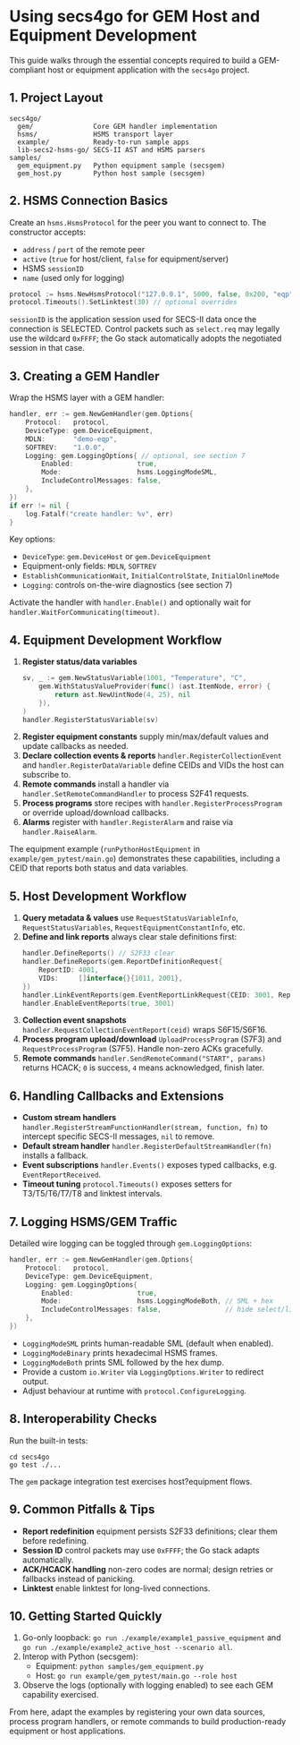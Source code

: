 # Using secs4go for GEM Host and Equipment Development

This guide walks through the essential concepts required to build a GEM-compliant host or equipment application with the `secs4go` project.

## 1. Project Layout

```
secs4go/
  gem/               Core GEM handler implementation
  hsms/              HSMS transport layer
  example/           Ready-to-run sample apps
  lib-secs2-hsms-go/ SECS-II AST and HSMS parsers
samples/
  gem_equipment.py   Python equipment sample (secsgem)
  gem_host.py        Python host sample (secsgem)
```

## 2. HSMS Connection Basics

Create an `hsms.HsmsProtocol` for the peer you want to connect to. The constructor accepts:

- `address` / `port` of the remote peer
- `active` (`true` for host/client, `false` for equipment/server)
- HSMS `sessionID`
- `name` (used only for logging)

```go
protocol := hsms.NewHsmsProtocol("127.0.0.1", 5000, false, 0x200, "eqp")
protocol.Timeouts().SetLinktest(30) // optional overrides
```

`sessionID` is the application session used for SECS-II data once the connection is SELECTED. Control packets such as `select.req` may legally use the wildcard `0xFFFF`; the Go stack automatically adopts the negotiated session in that case.

## 3. Creating a GEM Handler

Wrap the HSMS layer with a GEM handler:

```go
handler, err := gem.NewGemHandler(gem.Options{
    Protocol:   protocol,
    DeviceType: gem.DeviceEquipment,
    MDLN:       "demo-eqp",
    SOFTREV:    "1.0.0",
    Logging: gem.LoggingOptions{ // optional, see section 7
        Enabled:                true,
        Mode:                   hsms.LoggingModeSML,
        IncludeControlMessages: false,
    },
})
if err != nil {
    log.Fatalf("create handler: %v", err)
}
```

Key options:

- `DeviceType`: `gem.DeviceHost` or `gem.DeviceEquipment`
- Equipment-only fields: `MDLN`, `SOFTREV`
- `EstablishCommunicationWait`, `InitialControlState`, `InitialOnlineMode`
- `Logging`: controls on-the-wire diagnostics (see section 7)

Activate the handler with `handler.Enable()` and optionally wait for `handler.WaitForCommunicating(timeout)`.

## 4. Equipment Development Workflow

1. **Register status/data variables**
   ```go
   sv, _ := gem.NewStatusVariable(1001, "Temperature", "C",
       gem.WithStatusValueProvider(func() (ast.ItemNode, error) {
           return ast.NewUintNode(4, 25), nil
       }),
   )
   handler.RegisterStatusVariable(sv)
   ```
2. **Register equipment constants**  supply min/max/default values and update callbacks as needed.
3. **Declare collection events & reports**  `handler.RegisterCollectionEvent` and `handler.RegisterDataVariable` define CEIDs and VIDs the host can subscribe to.
4. **Remote commands**  install a handler via `handler.SetRemoteCommandHandler` to process S2F41 requests.
5. **Process programs**  store recipes with `handler.RegisterProcessProgram` or override upload/download callbacks.
6. **Alarms**  register with `handler.RegisterAlarm` and raise via `handler.RaiseAlarm`.

The equipment example (`runPythonHostEquipment` in `example/gem_pytest/main.go`) demonstrates these capabilities, including a CEID that reports both status and data variables.

## 5. Host Development Workflow

1. **Query metadata & values**  use `RequestStatusVariableInfo`, `RequestStatusVariables`, `RequestEquipmentConstantInfo`, etc.
2. **Define and link reports**  always clear stale definitions first:
   ```go
   handler.DefineReports() // S2F33 clear
   handler.DefineReports(gem.ReportDefinitionRequest{
       ReportID: 4001,
       VIDs:     []interface{}{1011, 2001},
   })
   handler.LinkEventReports(gem.EventReportLinkRequest{CEID: 3001, ReportIDs: []interface{}{4001}})
   handler.EnableEventReports(true, 3001)
   ```
3. **Collection event snapshots**  `handler.RequestCollectionEventReport(ceid)` wraps S6F15/S6F16.
4. **Process program upload/download**  `UploadProcessProgram` (S7F3) and `RequestProcessProgram` (S7F5). Handle non-zero ACKs gracefully.
5. **Remote commands**  `handler.SendRemoteCommand("START", params)` returns HCACK; `0` is success, `4` means acknowledged, finish later.

## 6. Handling Callbacks and Extensions

- **Custom stream handlers**  `handler.RegisterStreamFunctionHandler(stream, function, fn)` to intercept specific SECS-II messages, `nil` to remove.
- **Default stream handler**  `handler.RegisterDefaultStreamHandler(fn)` installs a fallback.
- **Event subscriptions**  `handler.Events()` exposes typed callbacks, e.g. `EventReportReceived`.
- **Timeout tuning**  `protocol.Timeouts()` exposes setters for T3/T5/T6/T7/T8 and linktest intervals.

## 7. Logging HSMS/GEM Traffic

Detailed wire logging can be toggled through `gem.LoggingOptions`:

```go
handler, err := gem.NewGemHandler(gem.Options{
    Protocol:   protocol,
    DeviceType: gem.DeviceEquipment,
    Logging: gem.LoggingOptions{
        Enabled:                true,
        Mode:                   hsms.LoggingModeBoth, // SML + hex
        IncludeControlMessages: false,                // hide select/linktest
    },
})
```

- `LoggingModeSML` prints human-readable SML (default when enabled).
- `LoggingModeBinary` prints hexadecimal HSMS frames.
- `LoggingModeBoth` prints SML followed by the hex dump.
- Provide a custom `io.Writer` via `LoggingOptions.Writer` to redirect output.
- Adjust behaviour at runtime with `protocol.ConfigureLogging`.

## 8. Interoperability Checks

Run the built-in tests:

```
cd secs4go
go test ./...
```

The `gem` package integration test exercises host?equipment flows.

## 9. Common Pitfalls & Tips

- **Report redefinition**  equipment persists S2F33 definitions; clear them before redefining.
- **Session ID**  control packets may use `0xFFFF`; the Go stack adapts automatically.
- **ACK/HCACK handling**  non-zero codes are normal; design retries or fallbacks instead of panicking.
- **Linktest**  enable linktest for long-lived connections.

## 10. Getting Started Quickly

1. Go-only loopback: `go run ./example/example1_passive_equipment` and `go run ./example/example2_active_host --scenario all`.
2. Interop with Python (secsgem):
   - Equipment: `python samples/gem_equipment.py`
   - Host: `go run example/gem_pytest/main.go --role host`
3. Observe the logs (optionally with logging enabled) to see each GEM capability exercised.

From here, adapt the examples by registering your own data sources, process program handlers, or remote commands to build production-ready equipment or host applications.
